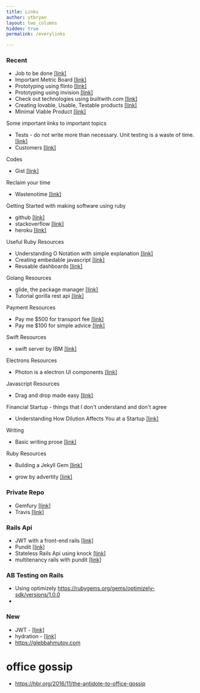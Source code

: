 ```yaml
---
title: Links
author: ytbryan
layout: two_columns
hidden: true
permalink: /everylinks

---
```


  ### Recent

  - Job to be done [[link]](http://innovatorstoolkit.com/content/technique-1-jobs-be-done)
  - Important Metric Board [[link]](https://twitter.com/ytbryan/status/440884044146814977)
  - Prototyping using flinto [[link]](https://www.flinto.com)
  - Prototyping using invision [[link]](https://www.invisionapp.com)
  - Check out technologies using builtwith.com [[link]](https://builtwith.com)
  - Creating lovable, Usable, Testable products [[link]]( http://blog.crisp.se/2016/01/25/henrikkniberg/making-sense-of-mvp)
  - Minimal Viable Product [[link]](https://blog.fastmonkeys.com/2014/06/18/minimum-viable-product-your-ultimate-guide-to-mvp-great-examples/)

  Some important links to important topics

  - Tests - do not write more than necessary. Unit testing is a waste of time. [[link]](/docs/testing.pdf)
  - Customers [[link]](/docs/customers.jpg)

  Codes

  - Gist [[link]]()

  Reclaim your time

  - Wastenotime [[link]](http://www.bumblebeesystems.com/wastenotime/)

  Getting Started with making software using ruby

  - github [[link]](http://github.com)
  - stackoverflow [[link]](http://stackoverflow.com)
  - heroku [[link]](http://heroku.com)

  Useful Ruby Resources

  - Understanding O Notation with simple explanation [[link]](http://blog.honeybadger.io/a-rubyist-s-guide-to-big-o-notation/?utm_source=rubyweekly&utm_medium=email)
  - Creating embedable javascript [[link]](http://blog.swirrl.com/articles/creating-asynchronous-embeddable-javascript-widgets/)
  - Reusable dashboards [[link]](https://colorlib.com/wp/free-html5-admin-dashboard-templates/)


  Golang Resources

  - glide, the package manager [[link]](https://github.com/Masterminds/glide)
  - Tutorial gorilla rest api [[link]]( http://www.giantflyingsaucer.com/blog/?p=5635)

   Payment Resources

   - Pay me $500 for transport fee [[link]](https://paypal.me/tadapay/500)
   - Pay me $100 for simple advice [[link]](https://paypal.me/tadapay/100)


   Swift Resources

   - swift server by IBM [[link]](https://github.com/ibm-swift/kitura)

   Electrons Resources

   - Photon is a electron UI components [[link]](http://photonkit.com)

   Javascript Resources

   - Drag and drop made easy [[link]]( https://github.com/bevacqua/dragula)

   Financial Startup - things that I don't understand and don't agree
   - Understanding How Dilution Affects You at a Startup [[link]](https://bothsidesofthetable.com/understanding-how-dilution-affects-you-at-a-startup-4fb4cd29ad5c#.ykrxorneb)

   Writing
   - Basic writing prose [[link]](http://www.hu.mtu.edu/~cwaddell/Basic_Prose_Style.html)

   Ruby Resources
   - Building a Jekyll Gem [[link]](https://webdesign.tutsplus.com/tutorials/how-to-create-and-publish-a-jekyll-theme-gem--cms-27475)

   - grow by advertity [[link]](http://www.nuggetsoftruth.com/learn_to_grow_through_adversity.htm)

   ### Private Repo

   - Gemfury [[link]](https://manage.fury.io/dashboard/ytbryan/#_ga=1.68700178.268423103.1480409719)
   - Travis  [[link]](https://travis-ci.org/profile/ytbryan)

   ### Rails Api
   - JWT with a front-end rails  [[link]](http://zacstewart.com/2015/05/14/using-json-web-tokens-to-authenticate-javascript-front-ends-on-rails.html)
   - Pundit [[link]](https://github.com/elabs/pundit)
   - Stateless Rails Api using knock [[link]](http://fredguest.com/2015/03/06/building-a-stateless-rails-api-with-react-and-twitter-oauth/)
   - multitenancy rails with pundit [[link]]( http://andrewmarkle.com/2016/04/06/multitenancy-with-pundit.html)


   ### AB Testing on Rails
   - Using optimizely https://rubygems.org/gems/optimizely-sdk/versions/1.0.0
   -
   ### New

   - JWT - [[link]](https://jwt.io/introduction/)
   - hydration - [[link]](https://glebbahmutov.com/hydrate-vue-todo/)
   - https://glebbahmutov.com

   # office gossip
   - https://hbr.org/2016/11/the-antidote-to-office-gossip

